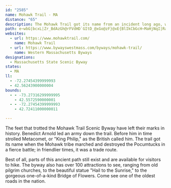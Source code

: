 ```yaml
---
id: "2585"
name: Mohawk Trail - MA
distance: "65"
description: The Mohawk Trail got its name from an incident long ago, when the Mohawk tribe marched and destroyed the Pocumtucks in a fierce battle.
path: e~wbG|bcxL|Zr_BdAzGh@rFVdHD`GItD_@xGo@zF}@xE{BlIkCbGcH~MaHjNqI|RaGdLcHlLmWl_@mC`DyCpCmE~CcDbBcDlAwDbAsDp@kj@zG}GbBcCbAmFzCmD|CoCvCsBvCsCfFgW`p@_O~_@yAlFk@zESpCElEt@vVBzDO~DmAzIoBhLqGjb@_@lG?lLCtFIdCk@nGsBtLOjAElD?nBPjH?bPLnQJrD\pC^hBt@fChCrFn@dBp@lDVjDBpI[vGYxBmAhEi@lC_@rDyBtURtMIxBqArHo@lFYfAk@rAyDtGoPhOaAnA}AvDwCpI}DtNqC|GcAfEUbBK`GTxIn@tKD|D{@tQ@dCRrAl@dC`AdCpAfCx@rAnAzA~MxKj@r@rClEhDzDf@r@~B~EdAxDzA`HZx@rA~BbDrDlE|Gn@p@~AdAlC~@~ARdEP`B`@x@f@`BnBjCpGtApBzA~A`KtFtAjAvAdBpIpMrIfPrMnX~D|G`GdIjGbInClE|A~CzBlGl@lCt@lEr@`JD`JQlE_A`JeIjc@wBtRQ|D?pAd@tLHbKEx@SbBk@~As@lAsAfA_AV{CZuAB{Jr@{o@rFiDf@_EzAaBbAyAnAmAvAuCtEmCdHkLd\y@dB}BzCoB~AiCrAgWfFkElAaCxAgApAcBlDk@rBg@zCKlBE|BjAbg@LbBdBzOpCx[`@bGl@nPHdGGrBOrBWpBo@`CaHvPiA|DShAu@xH}Bx[e@vCgAzEcBxFgNr`@mDrHgAlDi@dAg@l@cAf@gFn@sAr@o@t@_@~@S~@KzAX`RZdEv@bDdCbGbA|CXpBfBpP`BrIbBdGdBfE|Rr_@fBfEn@lBjApFl@lEXnDHpBCfFOdCm@vDu@pCeArCwBrEoCdFmRrZ_C~DiAfCmAzDo@`E]~CGxFJlDb@lDt@jDhDfKn[jw@bDnGbDbFxAhB~CdDpEtDfGpDnNfHlDrArmAr[nLfFrA|At@nBFdB{AfNu@fF_@~Aw@~BoBrEmA`BiAnAkAhAcBfAiClA_Q~DqFrByC`B}QrLwFlCsHjCqCnAaEvC_^d\qJrIsBtCq@xAo@dDMrBC`DPxB\`BnDfLf@jCJtCGlD{AxKuAhHaFxPyA`DoBrDmAzC}@tDg@hEItEDlCH~Ax@fFbAlDhCrG~A~CrChD|CpBbCx@bCZhTjA|AQhC{@~MkHdBi@bBQfCFrF~@hB~@vAbBn@rA^bA^xBnArKpAhGx@|CdChHzHzRrGpSbIbTlAvEnBnK`BxGpYpx@jAnD|@dEd@nENlEC~CiB|^YdC_AnCqJ`OoCtDiApAmCjBuJtEsAdAmA~AgArBqChI{@fEe@jDaAxDy@fBeEzFwA~AcC|AsYhMsBfAwExA}CX}CEwLeBaCMoDF}Dx@qLdFcB`AeDnC{CpDyAbCyAlDyLj^uBzFyB`EmCdEyArCmXtr@cAlDo@rEWfCOrDFnIJfAb@hBxCvGb@xAd@xDd@lJBnFIpD}Cj`@?zAh@rO?rAQtDsAzMs@fG_A~CoApBaCzCc@r@g@vAiA|IIxBDlAZfD`@rAf@~CzE`Ot@~AfAzAbElDbA~Ad@pA`FzSxA|H^~BrBnQNfDy@bUJxCp@fGPnCNjE?rKhAbPDxDQfCwAxKoAzFwEhP[xBGfBRrEx@fIvDbUhBnNhBhKDfCUjF}BpPu@bDiAlDuJ|Uk@hBMbA_AtKi@fC_BxDsAdCwJbMkElEaAxAwAlDs@zCoA~HaExXy@rOq@xEOlB?hC^dHSrHcApU?x@XpEFhBS`JnBnSfEtTJlAEjAyDbKiBrNwFxWgD|R[rAc@dAo@dAmE~EcCxEgKhd@i@pBeAfCaA~A_BfBeHrEu@l@y@dAo@vAi@tBmDfRu@lCaHpQ{GrR[hBsAlL@fCV~BrBbHbBhE~@`B~@zA|CxDn@l@~@\jHElIr@lAXrCpAn@l@Xl@nA~EbC~ElBnFXrB?jAU`B]~@o@jAkKvImC|Ci@r@}FfKm@t@iE|D_AfAmEhIs@rBq@vCgBzNUlA}AhFYvAO~AQ`GDrC^rBh@`AjDrEVxAB~@a@fIs@`IGjBXvGPzOE~HNrBNr@^jA~A`D`Az@lDpBz@dAxCtFhA~@vCdAxAD|AYnCwAhAQx@D`Dp@bA^p@d@h@r@d@`BpAjHFxAQrB_@hAc@p@}EpEmAtA_@~@KxANfB^~@h@l@hC|Ah@r@NdAEzAg@lA[d@o@j@kLzMmB`CsEpEi@n@i@hAeBzEy@tFmA~FOfAHjBPl@b@r@Lj@Dn@ObAYz@cA~AeAdCoCxDw@x@_Af@wE^aI~CqHzA_Cx@s@r@eAnBiAlAqFfEwClBsCzBiBjBk@x@cBxDs@~@gE`D}HlHcBz@yBv@e@VgBbBcD~DqI`NsGzLmArAmEtCec@fTcAz@wFjIeAdAgG`FaEzB{@F]CiBq@sAScA?cEf@aFdBiAX_FZy@PcAf@_AbAiBnDi@x@e@\cC~@wDfCi@LyDJaGl@iDaAq@EkARwGrC}DrAeKxFc@dA[vG[|@{IfHaJ~FsCnCmE`FcBpCy@zB]dAk@jDUfB_@hIi@lQCtD^zv@NzKr@nF^dB|D`Oh@fCXlCDpCYvDe@jC}DbQo@vB}@rByEvI}@xC[|Bm@|OU`B_@p@_@^mAViCImGkAiAAmEX}CKaDe@}LuCyC_B{Em@_DmAwDk@aC}@UBEPB`@JLjI~EfFlE~@lBxAfCr@dB~@dApMbJ`L`J|Bv@jHtEhCpBfCl@`C?fALlD|@bA`@~BrApFdEjAdBr@fBfKx\fA~EH~BI~B]rB_B|DeAvAy@x@y@j@wExAeGfDkBxAyBlCsBxD}AtBkMtKaD|CiE|FcCbCeBtCsA|Ai@t@i@`Cs@pEAx@J~@dKxVn@~BNlB@jCO`Fu@nQUjB^hC^dEOxJ?hs@SnEkBrGO`BPpBdCbGdCdJrF|WD~@AxA}@lKE|@NvDlC~`@?tKSv[}AjZKdA_@lBgFzQE~@?lAbBh[D`BI`C_@~DiBhJsAbOUjDs@|RoCdiAKxBSrAcArDsFbL{BbEuArBoO~NoCvDaIhMgDtEu@|ASz@e@lDgC`UcFrXwDpZ[A}@hIJr@p@nApA|Ir@rDN^fDxE|AzCd@bCr@vFn@bCdDtHZj@v@z@bEdC`Bn@vA\h\`CbCXrCh@vBtAnF`F`Bx@`A\hQlDfRzIvJ~DvFbBjQvHb@fAIlASv@qCnHm@dCm@zD[pF_@zBoAtCy@dA}@r@cDlBcBv@oAZcF|@sBDaH_A}Cy@{NmFqCMkMFu@Ry@j@aEtF}JpIy@tAmBxFkAtHg@fAeCdDy@~AYpAi@hF_@pAs@lAgDdD]z@[rAG~@?dATzD@jAGfASpAOf@o@dAyCtDYj@gBjG_A`Cu@xAkDzEyE`IsCfD_CvB}@^}@DuC_@i@?iCZaBd@oGjEgA`A_@p@e@nAo@lEW~@_A~A{ArAmC`BwEpEsBzCcBrCiCrCy@dBYjBCbDp@~M
websites:
  - url: https://www.mohawktrail.com/
    name: Mohawk Trail
  - url: https://www.bywayswestmass.com/byways/mohawk-trail/
    name: Western Massachusetts Byways 
designations:
  - Massachusetts State Scenic Byway
states:
  - MA
ll:
  - -72.27454399999993
  - 42.56243900000004
bounds:
  - - -73.27316299999995
    - 42.5572590000001
  - - -72.27454399999993
    - 42.72411000000011

---
```


The feet that trotted the Mohawk Trail Scenic Byway have left their marks in history. Benedict Arnold led an army down the trail. Before him in time strolled Metacomet, or "King Philip," as the British called him. The trail got its name when the Mohawk tribe marched and destroyed the Pocumtucks in a fierce battle; in friendlier times, it was a trade route.

Best of all, parts of this ancient path still exist and are available for visitors to hike. The byway also has over 100 attractions to see, ranging from old pilgrim churches, to the beautiful statue "Hail to the Sunrise," to the gorgeous one-of-a-kind Bridge of Flowers. Come see one of the oldest roads in the nation.

